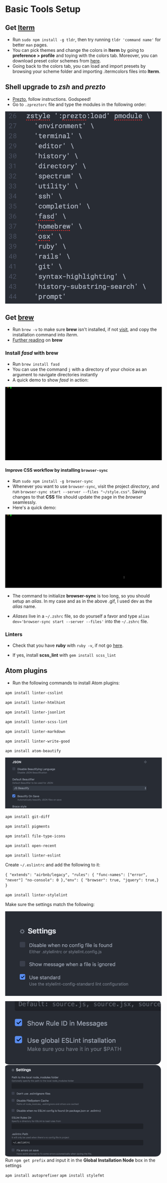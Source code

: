# Basic Tools Setup

## Get [Iterm][1]

- Run `sudo npm install -g tldr`, then try running `tldr 'command name'` for better `man` pages.
- You can pick themes and change the colors in **Iterm** by going to **preference > profile** and toying with the colors tab. Moreover, you can download preset color schemes from [here][5].
- Going back to the colors tab, you can load and import presets by browsing your scheme folder and importing .itermcolors files into **Iterm**.

## **Shell** upgrade to _zsh_ and **_prezto_**

- [Prezto][4], follow instructions. Godspeed!
- Go to `.zpreztorc` file and type the modules in the following order:

![a][f]

## Get [**brew**][2]

- Run `brew -v` to make sure **brew** isn't installed, if not [visit][2], and copy the installation command into _Iterm_.
- [Further reading][3] on **brew**

### Install _fasd_ with **brew**

- Run `brew install fasd`
- You can use the command `j` with a directory of your choice as an argument to navigate directories instantly
- A quick demo to show _fasd_ in action:

![k][l]

#### Improve **CSS** workflow by installing `browser-sync`

- Run `sudo npm install -g browser-sync`
- Whenever you want to use `browser-sync`, visit the project _directory_, and run `browser-sync start --server --files "~/style.css"`. Saving changes to that **CSS** file should update the page in the _browser_ seamlessly.
- Here's a quick demo:

![n][m]

- The command to initialize **browser-sync** is too long, so you should setup an _alias_. In my case and as in the above .gif, I used dev as the _alias_ name.

- _Aliases_ live in a `~/.zshrc` file, so do yourself a favor and type `alias dev='browser-sync start --server --files'` into the `~/.zshrc` file.

### Linters

- Check that you have **ruby** with `ruby -v`, if not go [here][6].

- If yes, install **scss_lint** with `gem install scss_lint`

## Atom plugins

- Run the following commands to install Atom plugins:

`apm install linter-csslint`

`apm install linter-htmlhint`

`apm install linter-jsonlint`

`apm install linter-scss-lint`

`apm install linter-markdown`

`apm install linter-write-good`

`apm install atom-beautify`

![w][o]

`apm install git-diff`

`apm install pigments`

`apm install file-type-icons`

`apm install open-recent`

`apm install linter-eslint`

Create `~/.eslintrc` and add the following to it:

`{ "extends": "airbnb/legacy", "rules": { "func-names": ["error", "never"] "no-console": 0 },"env": { "browser": true, "jquery": true,} }`

`apm install linter-stylelint`

Make sure the settings match the following:

![q][t]

![yes][s] Run `npm get prefix` and input it in the **Global Installation Node** box in the settings

`apm install autoprefixer`
`apm install stylefmt`

[1]: https://iterm2.com
[2]: https://brew.sh/
[3]: https://github.com/jellyc0la/dotfiles/blob/master/Brewfile
[4]: https://github.com/sorin-ionescu/prezto
[5]: http://iterm2colorschemes.com/
[6]: https://www.ruby-lang.org/en/documentation/installation/
[f]: images/module.png
[l]: images/fasd.gif
[m]: images/browser-sync.gif
[o]: images/beautify.png
[s]: images/stylelint2.png
[t]: images/stylelint.png

